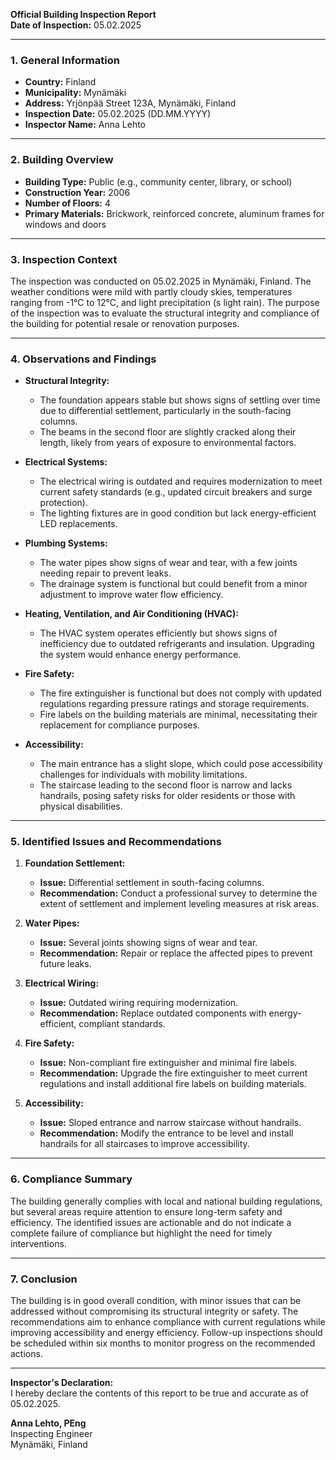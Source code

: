 

**Official Building Inspection Report**  
**Date of Inspection:** 05.02.2025  

---

### **1. General Information**  
- **Country:** Finland  
- **Municipality:** Mynämäki  
- **Address:** Yrjönpää Street 123A, Mynämäki, Finland  
- **Inspection Date:** 05.02.2025 (DD.MM.YYYY)  
- **Inspector Name:** Anna Lehto  

---

### **2. Building Overview**  
- **Building Type:** Public (e.g., community center, library, or school)  
- **Construction Year:** 2006  
- **Number of Floors:** 4  
- **Primary Materials:** Brickwork, reinforced concrete, aluminum frames for windows and doors  

---

### **3. Inspection Context**  
The inspection was conducted on 05.02.2025 in Mynämäki, Finland. The weather conditions were mild with partly cloudy skies, temperatures ranging from -1°C to 12°C, and light precipitation (s light rain). The purpose of the inspection was to evaluate the structural integrity and compliance of the building for potential resale or renovation purposes.

---

### **4. Observations and Findings**  
- **Structural Integrity:**  
  - The foundation appears stable but shows signs of settling over time due to differential settlement, particularly in the south-facing columns.  
  - The beams in the second floor are slightly cracked along their length, likely from years of exposure to environmental factors.  

- **Electrical Systems:**  
  - The electrical wiring is outdated and requires modernization to meet current safety standards (e.g., updated circuit breakers and surge protection).  
  - The lighting fixtures are in good condition but lack energy-efficient LED replacements.  

- **Plumbing Systems:**  
  - The water pipes show signs of wear and tear, with a few joints needing repair to prevent leaks.  
  - The drainage system is functional but could benefit from a minor adjustment to improve water flow efficiency.  

- **Heating, Ventilation, and Air Conditioning (HVAC):**  
  - The HVAC system operates efficiently but shows signs of inefficiency due to outdated refrigerants and insulation. Upgrading the system would enhance energy performance.  

- **Fire Safety:**  
  - The fire extinguisher is functional but does not comply with updated regulations regarding pressure ratings and storage requirements.  
  - Fire labels on the building materials are minimal, necessitating their replacement for compliance purposes.  

- **Accessibility:**  
  - The main entrance has a slight slope, which could pose accessibility challenges for individuals with mobility limitations.  
  - The staircase leading to the second floor is narrow and lacks handrails, posing safety risks for older residents or those with physical disabilities.  

---

### **5. Identified Issues and Recommendations**  
1. **Foundation Settlement:**  
   - **Issue:** Differential settlement in south-facing columns.  
   - **Recommendation:** Conduct a professional survey to determine the extent of settlement and implement leveling measures at risk areas.  

2. **Water Pipes:**  
   - **Issue:** Several joints showing signs of wear and tear.  
   - **Recommendation:** Repair or replace the affected pipes to prevent future leaks.  

3. **Electrical Wiring:**  
   - **Issue:** Outdated wiring requiring modernization.  
   - **Recommendation:** Replace outdated components with energy-efficient, compliant standards.  

4. **Fire Safety:**  
   - **Issue:** Non-compliant fire extinguisher and minimal fire labels.  
   - **Recommendation:** Upgrade the fire extinguisher to meet current regulations and install additional fire labels on building materials.  

5. **Accessibility:**  
   - **Issue:** Sloped entrance and narrow staircase without handrails.  
   - **Recommendation:** Modify the entrance to be level and install handrails for all staircases to improve accessibility.  

---

### **6. Compliance Summary**  
The building generally complies with local and national building regulations, but several areas require attention to ensure long-term safety and efficiency. The identified issues are actionable and do not indicate a complete failure of compliance but highlight the need for timely interventions.

---

### **7. Conclusion**  
The building is in good overall condition, with minor issues that can be addressed without compromising its structural integrity or safety. The recommendations aim to enhance compliance with current regulations while improving accessibility and energy efficiency. Follow-up inspections should be scheduled within six months to monitor progress on the recommended actions.  

---  
**Inspector's Declaration:**  
I hereby declare the contents of this report to be true and accurate as of 05.02.2025.  

**Anna Lehto, PEng**  
Inspecting Engineer  
Mynämäki, Finland